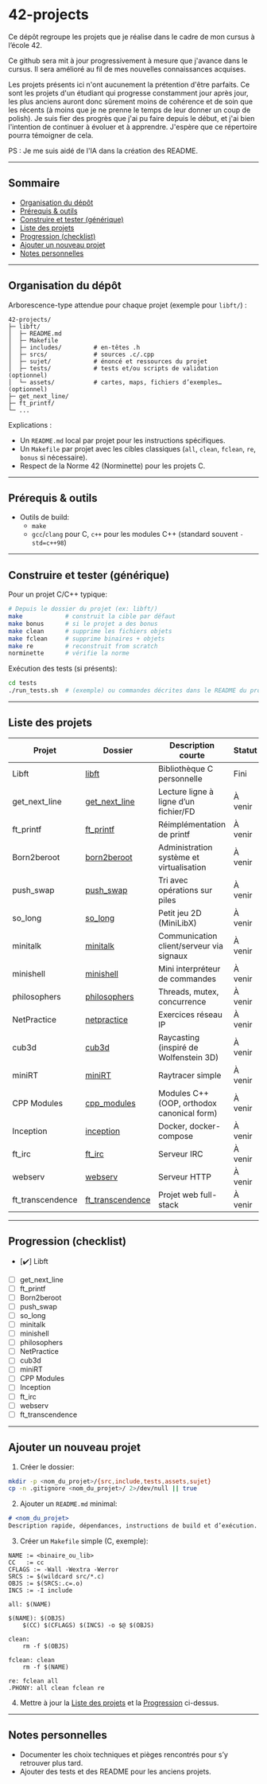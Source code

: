 # 42-projects

Ce dépôt regroupe les projets que je réalise dans le cadre de mon cursus à l’école 42.  

Ce github sera mit à jour progressivement à mesure que j'avance dans le cursus. Il sera amélioré au fil de mes nouvelles connaissances acquises.

Les projets présents ici n'ont aucunement la prétention d'être parfaits. Ce sont les projets d'un étudiant qui progresse constamment jour après jour, les plus anciens auront donc sûrement moins de cohérence et de soin que les récents (à moins que je ne prenne le temps de leur donner un coup de polish).
Je suis fier des progrès que j'ai pu faire depuis le début, et j'ai bien l'intention de continuer à évoluer et à apprendre. J'espère que ce répertoire pourra témoigner de cela.

PS : Je me suis aidé de l'IA dans la création des README.

---

## Sommaire

- [Organisation du dépôt](#organisation-du-dépôt)
- [Prérequis & outils](#prérequis--outils)
- [Construire et tester (générique)](#construire-et-tester-générique)
- [Liste des projets](#liste-des-projets)
- [Progression (checklist)](#progression-checklist)
- [Ajouter un nouveau projet](#ajouter-un-nouveau-projet)
- [Notes personnelles](#notes-personnelles)

---

## Organisation du dépôt

Arborescence-type attendue pour chaque projet (exemple pour `libft/`) :

```text
42-projects/
├─ libft/
│  ├─ README.md
│  ├─ Makefile
│  ├─ includes/         # en-têtes .h
│  ├─ srcs/             # sources .c/.cpp
│  ├─ sujet/            # énoncé et ressources du projet
│  ├─ tests/            # tests et/ou scripts de validation (optionnel)
│  └─ assets/           # cartes, maps, fichiers d’exemples… (optionnel)
├─ get_next_line/
├─ ft_printf/
└─ ...
```

Explications :
- Un `README.md` local par projet pour les instructions spécifiques.
- Un `Makefile` par projet avec les cibles classiques (`all`, `clean`, `fclean`, `re`, `bonus` si nécessaire).
- Respect de la Norme 42 (Norminette) pour les projets C.

---

## Prérequis & outils

- Outils de build:
  - `make`
  - `gcc`/`clang` pour C, `c++` pour les modules C++ (standard souvent `-std=c++98`)

---

## Construire et tester (générique)

Pour un projet C/C++ typique:

```bash
# Depuis le dossier du projet (ex: libft/)
make            # construit la cible par défaut
make bonus      # si le projet a des bonus
make clean      # supprime les fichiers objets
make fclean     # supprime binaires + objets
make re         # reconstruit from scratch
norminette      # vérifie la norme
```

Exécution des tests (si présents):

```bash
cd tests
./run_tests.sh  # (exemple) ou commandes décrites dans le README du projet
```

---

## Liste des projets


| Projet              | Dossier               | Description courte                                 | Statut     | Note | Sujet |
|---------------------|-----------------------|-----------------------------------------------------|------------|------|-------|
| Libft               | [libft](./libft/)     | Bibliothèque C personnelle                          | Fini    | 106    | [sujet_libft](./libft/sujet/libft.en.subject.pdf)     |
| get_next_line       | [get_next_line](./get_next_line/) | Lecture ligne à ligne d’un fichier/FD     | À venir    | —    | —     |
| ft_printf           | [ft_printf](./ft_printf/) | Réimplémentation de printf                        | À venir    | —    | —     |
| Born2beroot         | [born2beroot](./born2beroot/) | Administration système et virtualisation       | À venir    | —    | —     |
| push_swap           | [push_swap](./push_swap/) | Tri avec opérations sur piles                   | À venir    | —    | —     |
| so_long             | [so_long](./so_long/) | Petit jeu 2D (MiniLibX)                           | À venir    | —    | —     |
| minitalk            | [minitalk](./minitalk/) | Communication client/serveur via signaux        | À venir    | —    | —     |
| minishell           | [minishell](./minishell/) | Mini interpréteur de commandes                  | À venir    | —    | —     |
| philosophers        | [philosophers](./philosophers/) | Threads, mutex, concurrence                   | À venir    | —    | —     |
| NetPractice         | [netpractice](./netpractice/) | Exercices réseau IP                              | À venir    | —    | —     |
| cub3d               | [cub3d](./cub3d/)     | Raycasting (inspiré de Wolfenstein 3D)             | À venir    | —    | —     |
| miniRT              | [miniRT](./miniRT/)   | Raytracer simple                                    | À venir    | —    | —     |
| CPP Modules         | [cpp_modules](./cpp_modules/) | Modules C++ (OOP, orthodox canonical form)    | À venir    | —    | —     |
| Inception           | [inception](./inception/) | Docker, docker-compose                              | À venir    | —    | —     |
| ft_irc              | [ft_irc](./ft_irc/)   | Serveur IRC                                         | À venir    | —    | —     |
| webserv             | [webserv](./webserv/) | Serveur HTTP                                        | À venir    | —    | —     |
| ft_transcendence    | [ft_transcendence](./ft_transcendence/) | Projet web full-stack                        | À venir    | —    | —     |


---

## Progression (checklist)

- [✔️] Libft
- [ ] get_next_line
- [ ] ft_printf
- [ ] Born2beroot
- [ ] push_swap
- [ ] so_long
- [ ] minitalk
- [ ] minishell
- [ ] philosophers
- [ ] NetPractice
- [ ] cub3d
- [ ] miniRT
- [ ] CPP Modules
- [ ] Inception
- [ ] ft_irc
- [ ] webserv
- [ ] ft_transcendence

---

## Ajouter un nouveau projet

1) Créer le dossier:
```bash
mkdir -p <nom_du_projet>/{src,include,tests,assets,sujet}
cp -n .gitignore <nom_du_projet>/ 2>/dev/null || true
```

2) Ajouter un `README.md` minimal:
```md
# <nom_du_projet>
Description rapide, dépendances, instructions de build et d’exécution.
```

3) Créer un `Makefile` simple (C, exemple):
```make
NAME := <binaire_ou_lib>
CC   := cc
CFLAGS := -Wall -Wextra -Werror
SRCS := $(wildcard src/*.c)
OBJS := $(SRCS:.c=.o)
INCS := -I include

all: $(NAME)

$(NAME): $(OBJS)
	$(CC) $(CFLAGS) $(INCS) -o $@ $(OBJS)

clean:
	rm -f $(OBJS)

fclean: clean
	rm -f $(NAME)

re: fclean all
.PHONY: all clean fclean re
```

4) Mettre à jour la [Liste des projets](#liste-des-projets) et la [Progression](#progression-checklist) ci-dessus.

---

## Notes personnelles

- Documenter les choix techniques et pièges rencontrés pour s’y retrouver plus tard.
- Ajouter des tests et des README pour les anciens projets.
